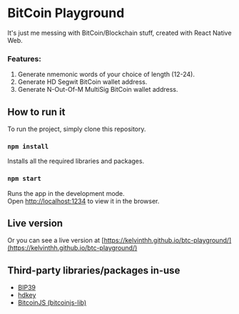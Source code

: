 # BitCoin Playground

It's just me messing with BitCoin/Blockchain stuff, created with React Native Web.

### Features:
1. Generate nmemonic words of your choice of length (12-24).
2. Generate HD Segwit BitCoin wallet address.
3. Generate N-Out-Of-M MultiSig BitCoin wallet address.

## How to run it

To run the project, simply clone this repository.

### `npm install`

Installs all the required libraries and packages.

### `npm start`

Runs the app in the development mode.\
Open [http://localhost:1234](http://localhost:1234) to view it in the browser.

## Live version

Or you can see a live version at [https://kelvinthh.github.io/btc-playground/](https://kelvinthh.github.io/btc-playground/)


## Third-party libraries/packages in-use

* [BIP39](https://github.com/bitcoinjs/bip39)
* [hdkey](https://github.com/cryptocoinjs/hdkey)
* [BitcoinJS (bitcoinjs-lib)](https://github.com/bitcoinjs/bitcoinjs-lib)
